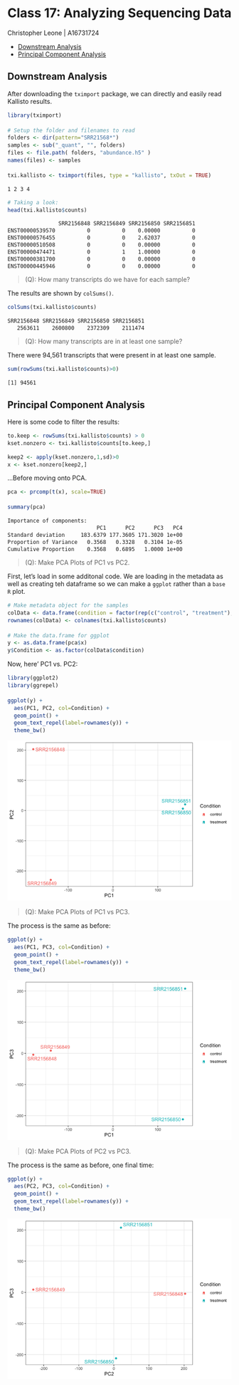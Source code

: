 # Class 17: Analyzing Sequencing Data
Christopher Leone \| A16731724

- [Downstream Analysis](#downstream-analysis)
- [Principal Component Analysis](#principal-component-analysis)

## Downstream Analysis

After downloading the `tximport` package, we can directly and easily
read Kallisto results.

``` r
library(tximport)

# Setup the folder and filenames to read
folders <- dir(pattern="SRR21568*")
samples <- sub("_quant", "", folders)
files <- file.path( folders, "abundance.h5" )
names(files) <- samples

txi.kallisto <- tximport(files, type = "kallisto", txOut = TRUE)
```

    1 2 3 4 

``` r
# Taking a look:
head(txi.kallisto$counts)
```

                    SRR2156848 SRR2156849 SRR2156850 SRR2156851
    ENST00000539570          0          0    0.00000          0
    ENST00000576455          0          0    2.62037          0
    ENST00000510508          0          0    0.00000          0
    ENST00000474471          0          1    1.00000          0
    ENST00000381700          0          0    0.00000          0
    ENST00000445946          0          0    0.00000          0

> (Q): How many transcripts do we have for each sample?

The results are shown by `colSums()`.

``` r
colSums(txi.kallisto$counts)
```

    SRR2156848 SRR2156849 SRR2156850 SRR2156851 
       2563611    2600800    2372309    2111474 

> (Q): How many transcripts are in at least one sample?

There were 94,561 transcripts that were present in at least one sample.

``` r
sum(rowSums(txi.kallisto$counts)>0)
```

    [1] 94561

## Principal Component Analysis

Here is some code to filter the results:

``` r
to.keep <- rowSums(txi.kallisto$counts) > 0
kset.nonzero <- txi.kallisto$counts[to.keep,]
```

``` r
keep2 <- apply(kset.nonzero,1,sd)>0
x <- kset.nonzero[keep2,]
```

…Before moving onto PCA.

``` r
pca <- prcomp(t(x), scale=TRUE)

summary(pca)
```

    Importance of components:
                                PC1      PC2      PC3   PC4
    Standard deviation     183.6379 177.3605 171.3020 1e+00
    Proportion of Variance   0.3568   0.3328   0.3104 1e-05
    Cumulative Proportion    0.3568   0.6895   1.0000 1e+00

> (Q): Make PCA Plots of PC1 vs PC2.

First, let’s load in some additonal code. We are loading in the metadata
as well as creating teh dataframe so we can make a `ggplot` rather than
a `base R` plot.

``` r
# Make metadata object for the samples
colData <- data.frame(condition = factor(rep(c("control", "treatment"), each = 2)))
rownames(colData) <- colnames(txi.kallisto$counts)

# Make the data.frame for ggplot 
y <- as.data.frame(pca$x)
y$Condition <- as.factor(colData$condition)
```

Now, here’ PC1 vs. PC2:

``` r
library(ggplot2)
library(ggrepel)

ggplot(y) +
  aes(PC1, PC2, col=Condition) +
  geom_point() +
  geom_text_repel(label=rownames(y)) +
  theme_bw()
```

![](class17_files/figure-commonmark/unnamed-chunk-8-1.png)

> (Q): Make PCA Plots of PC1 vs PC3.

The process is the same as before:

``` r
ggplot(y) +
  aes(PC1, PC3, col=Condition) +
  geom_point() +
  geom_text_repel(label=rownames(y)) +
  theme_bw()
```

![](class17_files/figure-commonmark/unnamed-chunk-9-1.png)

> (Q): Make PCA Plots of PC2 vs PC3.

The process is the same as before, one final time:

``` r
ggplot(y) +
  aes(PC2, PC3, col=Condition) +
  geom_point() +
  geom_text_repel(label=rownames(y)) +
  theme_bw()
```

![](class17_files/figure-commonmark/unnamed-chunk-10-1.png)
